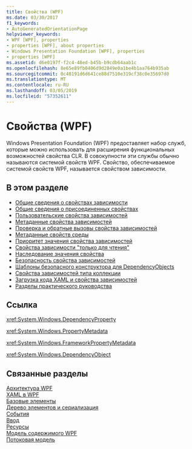 ```yaml
---
title: Свойства (WPF)
ms.date: 03/30/2017
f1_keywords:
- AutoGeneratedOrientationPage
helpviewer_keywords:
- WPF [WPF], properties
- properties [WPF], about properties
- Windows Presentation Foundation [WPF], properties
- properties [WPF]
ms.assetid: d6e0197f-f2c4-48ed-b45b-b9cdb64aab1c
ms.openlocfilehash: 8e65e89fb0406d9d2849e0a1be4b1aa764b935ab
ms.sourcegitcommit: 0c48191d6d641ce88d7510e319cf38c0e35697d0
ms.translationtype: MT
ms.contentlocale: ru-RU
ms.lasthandoff: 03/05/2019
ms.locfileid: "57352611"
---
```

# <a name="properties-wpf"></a>Свойства (WPF)
Windows Presentation Foundation (WPF) предоставляет набор служб, которые можно использовать для расширения функциональных возможностей свойства CLR. В совокупности эти службы обычно называются системой свойств WPF. Свойство, обеспечиваемое системой свойств WPF, называется свойством зависимости.  
  
## <a name="in-this-section"></a>В этом разделе  
- [Общие сведения о свойствах зависимости](dependency-properties-overview.md)
- [Общие сведения о присоединенных свойствах](attached-properties-overview.md)
- [Пользовательские свойства зависимостей](custom-dependency-properties.md)
- [Метаданные свойства зависимостей](dependency-property-metadata.md)
- [Проверка и обратные вызовы свойства зависимостей](dependency-property-callbacks-and-validation.md)
- [Метаданные свойств среды](framework-property-metadata.md)
- [Приоритет значения свойства зависимостей](dependency-property-value-precedence.md)
- [Свойства зависимости "только для чтения"](read-only-dependency-properties.md)
- [Наследование значения свойства](property-value-inheritance.md)
- [Безопасность свойства зависимостей](dependency-property-security.md)
- [Шаблоны безопасного конструктора для DependencyObjects](safe-constructor-patterns-for-dependencyobjects.md)
- [Свойства зависимостей типа коллекции](collection-type-dependency-properties.md)
- [Загрузка кода XAML и свойства зависимостей](xaml-loading-and-dependency-properties.md)
- [Разделы практического руководства](properties-how-to-topics.md)
  
## <a name="reference"></a>Ссылка  
 <xref:System.Windows.DependencyProperty>  
  
 <xref:System.Windows.PropertyMetadata>  
  
 <xref:System.Windows.FrameworkPropertyMetadata>  
  
 <xref:System.Windows.DependencyObject>  
  
## <a name="related-sections"></a>Связанные разделы  
 [Архитектура WPF](wpf-architecture.md)  
  [XAML в WPF](xaml-in-wpf.md)  
  [Базовые элементы](base-elements.md)  
  [Дерево элементов и сериализация](element-tree-and-serialization.md)  
  [События](events-wpf.md)  
  [Ввод](input-wpf.md)  
  [Ресурсы](resources-wpf.md)  
  [Модель содержимого WPF](../controls/wpf-content-model.md)  
  [Потоковая модель](threading-model.md)
